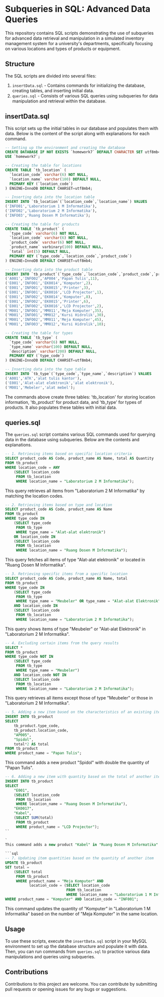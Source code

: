 # Subqueries in SQL: Advanced Data Queries

This repository contains SQL scripts demonstrating the use of subqueries for advanced data retrieval and manipulation in a simulated inventory management system for a university's departments, specifically focusing on various locations and types of products or equipment.

## Structure

The SQL scripts are divided into several files:

1. `insertData.sql` - Contains commands for initializing the database, creating tables, and inserting initial data.
2. `queries.sql` - Consists of various SQL queries using subqueries for data manipulation and retrieval within the database.

## insertData.sql

This script sets up the initial tables in our database and populates them with data. Below is the content of the script along with explanations for each command.

```sql
-- Setting up the environment and creating the database
CREATE DATABASE IF NOT EXISTS `homework7` DEFAULT CHARACTER SET utf8mb4;
USE `homework7`;

-- Creating the table for locations
CREATE TABLE `tb_location` (
  `location_code` varchar(6) NOT NULL,
  `location_name` varchar(100) DEFAULT NULL,
  PRIMARY KEY (`location_code`)
) ENGINE=InnoDB DEFAULT CHARSET=utf8mb4;

-- Inserting data into the location table
INSERT INTO `tb_location`(`location_code`,`location_name`) VALUES 
('INFO01','Laboratorium 1 M Informatika'),
('INFO02','Laboratorium 2 M Informatika'),
('INFO03','Ruang Dosen M Informatika');

-- Creating the table for products
CREATE TABLE `tb_product` (
  `type_code` varchar(6) NOT NULL,
  `location_code` varchar(6) NOT NULL,
  `product_code` varchar(6) NOT NULL,
  `product_name` varbinary(100) DEFAULT NULL,
  `total` int(5) DEFAULT NULL,
  PRIMARY KEY (`type_code`,`location_code`,`product_code`)
) ENGINE=InnoDB DEFAULT CHARSET=utf8mb4;

-- Inserting data into the product table
INSERT INTO `tb_product`(`type_code`,`location_code`,`product_code`,`product_name`,`total`) VALUES 
('A001','INFO02','AP004','Papan Tulis',11),
('E001','INFO01','EK0014','Komputer',2),
('E001','INFO01','EK0015','Printer',3),
('E001','INFO01','EK0016','LCD Projector',1),
('E001','INFO02','EK0014','Komputer',8),
('E001','INFO02','EK0015','Printer',6),
('E001','INFO02','EK0016','LCD Projector',2),
('M001','INFO01','MM011','Meja Komputer',35),
('M001','INFO01','MM012','Kursi Hidrolik',30),
('M001','INFO02','MM011','Meja Komputer',45),
('M001','INFO03','MM012','Kursi Hidrolik',10);

-- Creating the table for types
CREATE TABLE `tb_type` (
  `type_code` varchar(6) NOT NULL,
  `type_name` varchar(100) DEFAULT NULL,
  `description` varchar(200) DEFAULT NULL,
  PRIMARY KEY (`type_code`)
) ENGINE=InnoDB DEFAULT CHARSET=utf8mb4;

-- Inserting data into the type table
INSERT INTO `tb_type`(`type_code`,`type_name`,`description`) VALUES 
('A001','ATK','alat tulis kantor'),
('E001','Alat-alat elektronik','alat elektronik'),
('M001','Mebeler','alat mebel');
```

The commands above create three tables: 'tb_location' for storing location information, 'tb_product' for product data, and 'tb_type' for types of products. It also populates these tables with initial data.

## queries.sql

The `queries.sql` script contains various SQL commands used for querying data in the database using subqueries. Below are the contents and explanations.

```sql
-- 1. Retrieving items based on specific location criteria
SELECT product_code AS Code, product_name AS Name, total AS Quantity
FROM tb_product
WHERE location_code = ANY 
    (SELECT location_code
     FROM tb_location
     WHERE location_name = "Laboratorium 2 M Informatika");
```
This query retrieves all items from "Laboratorium 2 M Informatika" by matching the location codes.

```sql
-- 2. Retrieving items based on type and location
SELECT product_code AS Code, product_name AS Name
FROM tb_product
WHERE type_code IN 
    (SELECT type_code
     FROM tb_type
     WHERE type_name = "Alat-alat elektronik")
    OR location_code IN 
    (SELECT location_code
     FROM tb_location
     WHERE location_name = "Ruang Dosen M Informatika");
```
This query fetches all items of type "Alat-alat elektronik" or located in "Ruang Dosen M Informatika".

```sql
-- 3. Retrieving specific items from a specific location
SELECT product_code AS Code, product_name AS Name, total
FROM tb_product
WHERE type_code IN 
    (SELECT type_code
     FROM tb_type
     WHERE type_name = "Meubeler" OR type_name = "Alat-alat Elektronik")
    AND location_code IN 
    (SELECT location_code
     FROM tb_location
     WHERE location_name = "Laboratorium 2 M Informatika");
```
This query shows items of type "Meubeler" or "Alat-alat Elektronik" in "Laboratorium 2 M Informatika".

```sql
-- 4. Excluding certain items from the query results
SELECT *
FROM tb_product
WHERE type_code NOT IN 
    (SELECT type_code
     FROM tb_type
     WHERE type_name = "Meubeler")
    AND location_code NOT IN 
    (SELECT location_code
     FROM tb_location
     WHERE location_name = "Laboratorium 2 M Informatika");
```
This query retrieves all items except those of type "Meubeler" or those in "Laboratorium 2 M Informatika".

```sql
-- 5. Adding a new item based on the characteristics of an existing item
INSERT INTO tb_product
SELECT
    tb_product.type_code,
    tb_product.location_code,
    "AP005",
    "Spidol",
    total*2 AS total
FROM tb_product
WHERE product_name = "Papan Tulis";
```
This command adds a new product "Spidol" with double the quantity of "Papan Tulis".

```sql
-- 6. Adding a new item with quantity based on the total of another item
INSERT INTO tb_product
SELECT
    "E001",
    (SELECT location_code
     FROM tb_location
     WHERE location_name = "Ruang Dosen M Informatika"),
    "EK0017",
    "Kabel",
    (SELECT SUM(total)
     FROM tb_product
     WHERE product_name = "LCD Projector");
``

`
This command adds a new product "Kabel" in "Ruang Dosen M Informatika" with the quantity equal to the total number of "LCD Projectors".

```sql
-- 7. Updating item quantities based on the quantity of another item
UPDATE tb_product 
SET total = 
    (SELECT total
     FROM tb_product
     WHERE product_name = "Meja Komputer" AND
           location_code = (SELECT location_code
                            FROM tb_location
                            WHERE location_name = "Laboratorium 1 M Informatika")) 
WHERE product_name = "Komputer" AND location_code = "INF001";
```
This command updates the quantity of "Komputer" in "Laboratorium 1 M Informatika" based on the number of "Meja Komputer" in the same location.

## Usage

To use these scripts, execute the `insertData.sql` script in your MySQL environment to set up the database structure and populate it with data. Then, you can run commands from `queries.sql` to practice various data manipulations and queries using subqueries.

## Contributions

Contributions to this project are welcome. You can contribute by submitting pull requests or opening issues for any bugs or suggestions.
